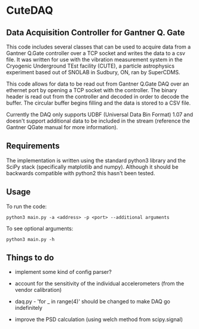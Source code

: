 # CuteDAQ 

## Data Acquisition Controller for Gantner Q. Gate

This code includes several classes that can be used to acquire data from a Gantner Q.Gate controller over a TCP socket and writes the data to a csv file. It was written for use with the vibration measurement system in the Cryogenic Underground TEst facility (CUTE), a particle astrophysics experiment based out of SNOLAB in Sudbury, ON, ran by SuperCDMS.

This code allows for data to be read out from Gantner Q.Gate DAQ over an ethernet port by opening a TCP socket with the controller.
The binary header is read out from the controller and decoded in order to decode the buffer.
The circular buffer begins filling and the data is stored to a CSV file.

Currently the DAQ only supports UDBF (Universal Data Bin Format) 1.07 and doesn't support additional data to be included in the stream (reference the Gantner QGate manual for more information).

## Requirements
The implementation is written using the standard python3 library and the SciPy stack (specifically matplotlib and numpy). 
Although it should be backwards compatible with python2 this hasn't been tested.

## Usage 

To run the code:
```
python3 main.py -a <address> -p <port> --additional arguments
```

To see optional arguments:
```
python3 main.py -h
```

## Things to do

* implement some kind of config parser?
* account for the sensitivity of the individual accelerometers (from the vendor calibration)

* daq.py - 'for _ in range(4)' should be changed to make DAQ go indefinitely
* improve the PSD calculation (using welch method from scipy.signal)
